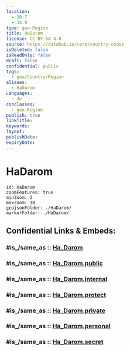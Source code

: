 ```yaml
---
location:
  - 30.7
  - 34.9
type: geo-Region
title: HaDarom
license: CC BY-SA 4.0
source: https://datahub.io/core/country-codes
isDeleted: false
isReadOnly: false
draft: false
confidential: public
tags:
  - geo/Country/Region
aliases:
  - HaDarom
Languages:
  - de
cssclasses:
  - geo-Region
publish: true
linkTitle:
keywords:
layout:
publishDate:
expiryDate:
---
```


# HaDarom

```leaflet
id: HaDarom
zoomFeatures: true 
minZoom: 2 
maxZoom: 18
geojsonFolder: ./HaDarom/
markerFolder: ./HaDarom/
```


## Confidential Links & Embeds: 

### #is_/same_as :: [Ha_Darom](/_Standards/Earth/Continent/Asia/Asia~West/Israel/Districts~Israel/Ha_Darom.md) 

### #is_/same_as :: [Ha_Darom.public](/_public/Earth/Continent/Asia/Asia~West/Israel/Districts~Israel/Ha_Darom.public.md) 

### #is_/same_as :: [Ha_Darom.internal](/_internal/Earth/Continent/Asia/Asia~West/Israel/Districts~Israel/Ha_Darom.internal.md) 

### #is_/same_as :: [Ha_Darom.protect](/_protect/Earth/Continent/Asia/Asia~West/Israel/Districts~Israel/Ha_Darom.protect.md) 

### #is_/same_as :: [Ha_Darom.private](/_private/Earth/Continent/Asia/Asia~West/Israel/Districts~Israel/Ha_Darom.private.md) 

### #is_/same_as :: [Ha_Darom.personal](/_personal/Earth/Continent/Asia/Asia~West/Israel/Districts~Israel/Ha_Darom.personal.md) 

### #is_/same_as :: [Ha_Darom.secret](/_secret/Earth/Continent/Asia/Asia~West/Israel/Districts~Israel/Ha_Darom.secret.md)

